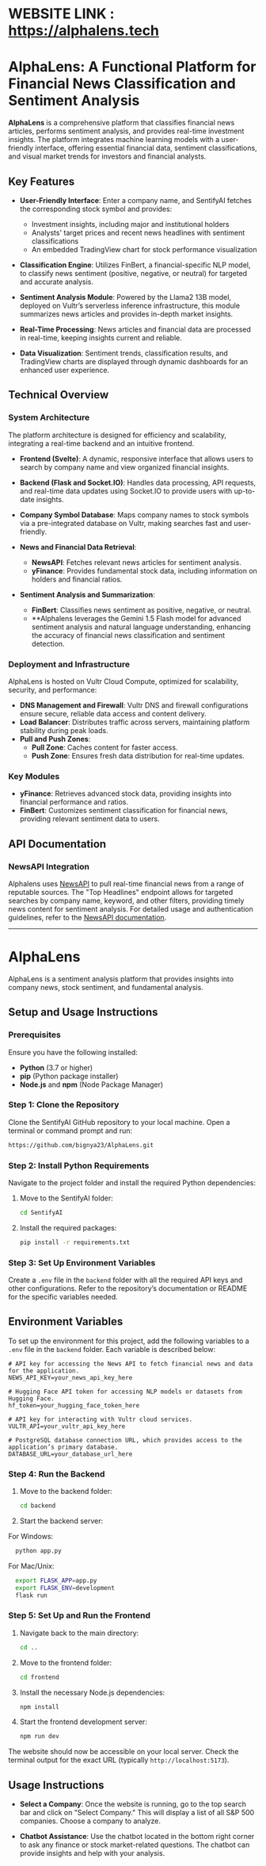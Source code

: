 #  WEBSITE LINK : https://alphalens.tech




# AlphaLens: A Functional Platform for Financial News Classification and Sentiment Analysis

**AlphaLens** is a comprehensive platform that classifies financial news articles, performs sentiment analysis, and provides real-time investment insights. The platform integrates machine learning models with a user-friendly interface, offering essential financial data, sentiment classifications, and visual market trends for investors and financial analysts.

## Key Features

- **User-Friendly Interface**: Enter a company name, and SentifyAI fetches the corresponding stock symbol and provides:
  - Investment insights, including major and institutional holders
  - Analysts' target prices and recent news headlines with sentiment classifications
  - An embedded TradingView chart for stock performance visualization

- **Classification Engine**: Utilizes FinBert, a financial-specific NLP model, to classify news sentiment (positive, negative, or neutral) for targeted and accurate analysis.

- **Sentiment Analysis Module**: Powered by the Llama2 13B model, deployed on Vultr’s serverless inference infrastructure, this module summarizes news articles and provides in-depth market insights.

- **Real-Time Processing**: News articles and financial data are processed in real-time, keeping insights current and reliable.

- **Data Visualization**: Sentiment trends, classification results, and TradingView charts are displayed through dynamic dashboards for an enhanced user experience.

## Technical Overview

### System Architecture

The platform architecture is designed for efficiency and scalability, integrating a real-time backend and an intuitive frontend.

- **Frontend (Svelte)**: A dynamic, responsive interface that allows users to search by company name and view organized financial insights.

- **Backend (Flask and Socket.IO)**: Handles data processing, API requests, and real-time data updates using Socket.IO to provide users with up-to-date insights.

- **Company Symbol Database**: Maps company names to stock symbols via a pre-integrated database on Vultr, making searches fast and user-friendly.

- **News and Financial Data Retrieval**:
  - **NewsAPI**: Fetches relevant news articles for sentiment analysis.
  - **yFinance**: Provides fundamental stock data, including information on holders and financial ratios.

- **Sentiment Analysis and Summarization**:
  - **FinBert**: Classifies news sentiment as positive, negative, or neutral.
  - **Alphalens leverages the Gemini 1.5 Flash model for advanced sentiment analysis and natural language understanding, enhancing the accuracy of financial news classification and sentiment detection.

### Deployment and Infrastructure

AlphaLens is hosted on Vultr Cloud Compute, optimized for scalability, security, and performance:

- **DNS Management and Firewall**: Vultr DNS and firewall configurations ensure secure, reliable data access and content delivery.
- **Load Balancer**: Distributes traffic across servers, maintaining platform stability during peak loads.
- **Pull and Push Zones**:
  - **Pull Zone**: Caches content for faster access.
  - **Push Zone**: Ensures fresh data distribution for real-time updates.

### Key Modules

- **yFinance**: Retrieves advanced stock data, providing insights into financial performance and ratios.
- **FinBert**: Customizes sentiment classification for financial news, providing relevant sentiment data to users.

## API Documentation

### NewsAPI Integration

Alphalens uses [NewsAPI](https://newsapi.org/) to pull real-time financial news from a range of reputable sources. The "Top Headlines" endpoint allows for targeted searches by company name, keyword, and other filters, providing timely news content for sentiment analysis. For detailed usage and authentication guidelines, refer to the [NewsAPI documentation](https://newsapi.org/docs).

---




# AlphaLens

AlphaLens is a sentiment analysis platform that provides insights into company news, stock sentiment, and fundamental analysis.

## Setup and Usage Instructions

### Prerequisites
Ensure you have the following installed:
- **Python** (3.7 or higher)
- **pip** (Python package installer)
- **Node.js** and **npm** (Node Package Manager)

### Step 1: Clone the Repository
Clone the SentifyAI GitHub repository to your local machine. Open a terminal or command prompt and run:
```bash
https://github.com/bignya23/AlphaLens.git
```


### Step 2: Install Python Requirements
Navigate to the project folder and install the required Python dependencies:

1. Move to the SentifyAI folder:
    ```bash
    cd SentifyAI
    ```

2. Install the required packages:
    ```bash
    pip install -r requirements.txt
    ```

### Step 3: Set Up Environment Variables
Create a `.env` file in the `backend` folder with all the required API keys and other configurations. Refer to the repository’s documentation or README for the specific variables needed.
## Environment Variables

To set up the environment for this project, add the following variables to a `.env` file in the `backend` folder. Each variable is described below:

```env
# API key for accessing the News API to fetch financial news and data for the application.
NEWS_API_KEY=your_news_api_key_here

# Hugging Face API token for accessing NLP models or datasets from Hugging Face.
hf_token=your_hugging_face_token_here

# API key for interacting with Vultr cloud services.
VULTR_API=your_vultr_api_key_here

# PostgreSQL database connection URL, which provides access to the application’s primary database.
DATABASE_URL=your_database_url_here
```

### Step 4: Run the Backend
1. Move to the backend folder:
    ```bash
    cd backend
    ```

2. Start the backend server:
   
  For Windows:
  
  ```bash
    python app.py
  ```
  

For Mac/Unix:
  ```bash
    export FLASK_APP=app.py
    export FLASK_ENV=development
    flask run

  ```

### Step 5: Set Up and Run the Frontend
1. Navigate back to the main directory:
    ```bash
    cd ..
    ```

2. Move to the frontend folder:
    ```bash
    cd frontend
    ```

3. Install the necessary Node.js dependencies:
    ```bash
    npm install
    ```

4. Start the frontend development server:
    ```bash
    npm run dev
    ```

The website should now be accessible on your local server. Check the terminal output for the exact URL (typically `http://localhost:5173`).

## Usage Instructions
- **Select a Company**: Once the website is running, go to the top search bar and click on "Select Company." This will display a list of all S&P 500 companies. Choose a company to analyze.
  
- **Chatbot Assistance**: Use the chatbot located in the bottom right corner to ask any finance or stock market-related questions. The chatbot can provide insights and help with your analysis.

